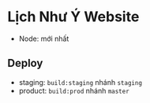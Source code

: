# Lịch Như Ý Website

- Node: mới nhất

## Deploy

- staging: `build:staging` nhánh `staging`
- product: `build:prod` nhánh `master`


